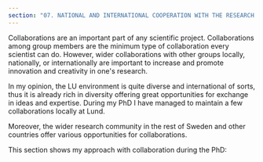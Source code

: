 ```yaml
---
section: "07. NATIONAL AND INTERNATIONAL COOPERATION WITH THE RESEARCH COMMUNITY"
---
```


Collaborations are an important part of any scientific project. Collaborations among group members are the minimum type of collaboration every scientist can do. However, wider collaborations with other groups locally, nationally, or internationally are important to increase and promote innovation and creativity in one's research.

In my opinion, the LU environment is quite diverse and international of sorts, thus it is already rich in diversity offering great opportunities for exchange in ideas and expertise. During my PhD I have managed to maintain a few collaborations locally at Lund.

Moreover, the wider research community in the rest of Sweden and other countries offer various opportunities for collaborations.

This section shows my approach with collaboration during the PhD: